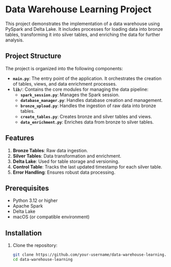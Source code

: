# Data Warehouse Learning Project

This project demonstrates the implementation of a data warehouse using PySpark and Delta Lake. It includes processes for loading data into bronze tables, transforming it into silver tables, and enriching the data for further analysis.

## Project Structure

The project is organized into the following components:

- **`main.py`**: The entry point of the application. It orchestrates the creation of tables, views, and data enrichment processes.
- **`lib/`**: Contains the core modules for managing the data pipeline:
  - **`spark_session.py`**: Manages the Spark session.
  - **`database_manager.py`**: Handles database creation and management.
  - **`bronze_upload.py`**: Handles the ingestion of raw data into bronze tables.
  - **`create_tables.py`**: Creates bronze and silver tables and views.
  - **`data_enrichment.py`**: Enriches data from bronze to silver tables.

## Features

1. **Bronze Tables**: Raw data ingestion.
2. **Silver Tables**: Data transformation and enrichment.
3. **Delta Lake**: Used for table storage and versioning.
4. **Control Table**: Tracks the last updated timestamp for each silver table.
5. **Error Handling**: Ensures robust data processing.

## Prerequisites

- Python 3.12 or higher
- Apache Spark
- Delta Lake
- macOS (or compatible environment)

## Installation

1. Clone the repository:
   ```bash
   git clone https://github.com/your-username/data-warehouse-learning.git
   cd data-warehouse-learning
